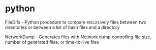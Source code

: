 # python
FileDifs - Python procedure to compare recursively files between two directories or between a list of hash files and a directory 

NetworkDump - Generates files with Network dump controlling file size, number of generated files, or time-to-live files
